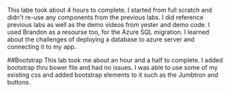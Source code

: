 This labe took about 4 hours to complete.  I started from full scratch and didn't re-use any components from the previous labs. I did reference previous labs as well as the demo videos from yester and demo code.  I used Brandon as a resourse too, for the Azure SQL migration.  I learned about the challenges of deploying a database to azure server and connecting it to my app.

##Bootstrap
This lab took me about an hour and a half to complete.  I added bootstrap thru bower file and had no issues.  I was able to use some of my existing css and added bootstrap elements to it such as the Jumbtron and buttons.
